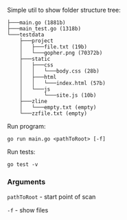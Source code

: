 Simple util to show folder structure tree:

```
├───main.go (1881b)        
├───main_test.go (1318b)    
└───testdata                
	├───project               
	│	├───file.txt (19b)      
	│	└───gopher.png (70372b) 
	├───static                
	│	├───css                 
	│	│	└───body.css (28b)    
	│	├───html                
	│	│	└───index.html (57b)  
	│	└───js                  
	│		└───site.js (10b)     
	├───zline                 
	│	└───empty.txt (empty)   
	└───zzfile.txt (empty) 
```
Run program:
```
go run main.go <pathToRoot> [-f]
```
Run tests:
```
go test -v
```

### Arguments
`pathToRoot` - start point of scan

`-f` - show files
